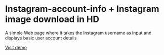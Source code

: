# Instagram-account-info + Instagram image download in HD
A simple Web page where it takes the Instagram username as input and displays basic user account details

[Visit demo](https://tender-curran-8e7d48.netlify.com/)
